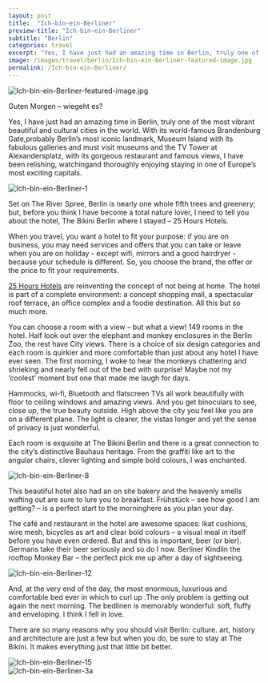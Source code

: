 ```yaml
---
layout: post
title:  "Ich-bin-ein-Berliner"
preview-title: "Ich-bin-ein-Berliner"
subtitle: "Berlin"
categories: travel
excerpt: "Yes, I have just had an amazing time in Berlin, truly one of the most vibrant beautiful and cultural cities in the world. With its world-famous Brandenburg Gate,probably Berlin’s most iconic landmark" 
image: /images/travel/berlin/Ich-bin-ein-Berliner-featured-image.jpg
permalink: /Ich-bin-ein-Berliner/
---
```

 <img src="{{ '/images/travel/berlin/Ich-bin-ein-Berliner-featured-image.jpg' | prepend: SourceUrl }}" alt="Ich-bin-ein-Berliner-featured-image.jpg">
 

 Guten Morgen – wiegeht es?

Yes, I have just had an amazing time in Berlin, truly one of the most vibrant beautiful and cultural cities in the world. With its world-famous Brandenburg Gate,probably Berlin’s most iconic landmark, Museum Island with its fabulous galleries and must visit museums and the TV Tower at Alexandersplatz, with its gorgeous restaurant and famous views, I have been relishing, watchingand thoroughly enjoying staying in one of Europe’s most exciting capitals.


 <img src="{{ '/images/travel/berlin/Ich-bin-ein-Berliner-1.jpg' | prepend: SourceUrl }}" alt="Ich-bin-ein-Berliner-1">

 <div class="row no-gutters">
    <div class="col-sm-6">
        <div class="post-left-image" style="background: url(../images/travel/berlin/Ich-bin-ein-Berliner-2.jpg) no-repeat; background-size: cover; margin-right: 0.5rem; max-height: 600px !important"></div>
    </div>
    <div class="col-sm-6">
        <div class="post-right-image" style="background: url(../images/travel/berlin/Ich-bin-ein-Berliner-4a.jpg) no-repeat; background-size: cover; margin-left: 0.5rem; max-height: 600px !important"></div>
    </div>
</div>

 Set on The River Spree, Berlin is nearly one whole fifth trees and greenery; but, before you think I have become a total nature lover, I need to tell you about the hotel, The Bikini Berlin where I stayed – 25 Hours Hotels.

When you travel, you want a hotel to fit your purpose: if you are on business, you may need services and offers that you can take or leave when you are on holiday - except wifi, mirrors and a good hairdryer - because your schedule is different. So, you choose the brand, the offer or the price to fit your requirements.

 <a href="https://www.25hours-hotels.com/en" target="_blank">25 Hours Hotels</a> are reinventing the concept of not being at home. The hotel is part of a complete environment: a concept shopping mall, a spectacular roof terrace, an office complex and a foodie destination. All this but so much more.

<div class="row no-gutters">
    <div class="col-sm-6">
        <div class="post-left-image" style="background: url(../images/travel/berlin/Ich-bin-ein-Berliner-3.jpg) no-repeat; background-size: cover; margin-right: 0.5rem; max-height: 600px !important"></div>
    </div>
    <div class="col-sm-6">
        <div class="post-right-image" style="background: url(../images/travel/berlin/Ich-bin-ein-Berliner-9.jpg) no-repeat; background-size: cover; margin-left: 0.5rem; max-height: 600px !important"></div>
    </div>
</div>

You can choose a room with a view – but what a view! 149 rooms in the hotel. Half look out over the elephant and monkey enclosures in the Berlin Zoo, the rest have City views. There is a choice of six design categories and each room is quirkier and more comfortable than just about any hotel I have ever seen. The first morning, I woke to hear the monkeys chattering and shrieking and nearly fell out of the bed with surprise! Maybe not my ‘coolest’ moment but one that made me laugh for days.

Hammocks, wi-fi, Bluetooth and flatscreen TVs all work beautifully with floor to ceiling windows and amazing views. And you get binoculars to see, close up, the true beauty outside. High above the city you feel like you are on a different plane. The light is clearer, the vistas longer and yet the sense of privacy is just wonderful.

Each room is exquisite at The Bikini Berlin and there is a great connection to the city’s distinctive Bauhaus heritage. From the graffiti like art to the angular chairs, clever lighting and simple bold colours, I was enchanted.

<div class="row no-gutters">
    <div class="col-sm-6">
        <div class="post-left-image" style="background: url(../images/travel/berlin/Ich-bin-ein-Berliner-6.jpg) no-repeat; background-size: cover; margin-right: 0.5rem; max-height: 800px !important"></div>
    </div>
    <div class="col-sm-6">
        <div class="post-right-image" style="background: url(../images/travel/berlin/Ich-bin-ein-Berliner-11.jpg) no-repeat; background-size: cover; margin-left: 0.5rem; max-height: 800px !important"></div>
    </div>
</div>

<img src="{{ '/images/travel/berlin/Ich-bin-ein-Berliner-8.jpg' | prepend: SourceUrl }}" alt="Ich-bin-ein-Berliner-8">

This beautiful hotel also had an on site bakery and the heavenly smells wafting out are sure to lure you to breakfast. Frühstück – see how good I am getting? – is a perfect start to the morninghere as you plan your day.

The café and restaurant in the hotel are awesome spaces: Ikat cushions, wire mesh, bicycles as art and clear bold colours – a visual meal in itself before you have even ordered. But and this is important, beer (or bier). Germans take their beer seriously and so do I now. Berliner Kindlin the rooftop Monkey Bar – the perfect pick me up after a day of sightseeing.

<div class="row no-gutters">
    <div class="col-sm-6">
        <div class="post-left-image" style="background: url(../images/travel/berlin/Ich-bin-ein-Berliner-10.jpg) no-repeat; background-size: cover; margin-right: 0.5rem; max-height: 800px !important"></div>
    </div>
    <div class="col-sm-6">
        <div class="post-right-image" style="background: url(../images/travel/berlin/Ich-bin-ein-Berliner-5.jpg) no-repeat; background-size: cover; margin-left: 0.5rem; max-height: 800px !important"></div>
    </div>
</div>

<img src="{{ '/images/travel/berlin/Ich-bin-ein-Berliner-12.jpg' | prepend: SourceUrl }}" alt="Ich-bin-ein-Berliner-12">

<div class="row no-gutters">
    <div class="col-sm-6">
        <div class="post-left-image" style="background: url(../images/travel/berlin/Ich-bin-ein-Berliner-19.jpg) no-repeat; background-size: cover; margin-right: 0.5rem; max-height: 600px !important"></div>
    </div>
    <div class="col-sm-6">
        <div class="post-right-image" style="background: url(../images/travel/berlin/Ich-bin-ein-Berliner-14.jpg) no-repeat; background-size: cover; margin-left: 0.5rem; max-height: 600px !important"></div>
    </div>
</div>

And, at the very end of the day, the most enormous, luxurious and comfortable bed ever in which to curl up .The only problem is getting out again the next morning. The bedlinen is memorably wonderful: soft, fluffy and enveloping. I think I fell in love.

There are so many reasons why you should visit Berlin: culture. art, history and architecture are just a few but when you do, be sure to stay at The Bikini. It makes everything just that little bit better.

<img src="{{ '/images/travel/berlin/Ich-bin-ein-Berliner-15.jpg' | prepend: SourceUrl }}" alt="Ich-bin-ein-Berliner-15">

<div class="row no-gutters">
    <div class="col-sm-6">
        <div class="post-left-image" style="background: url(../images/travel/berlin/Ich-bin-ein-Berliner-4.jpg) no-repeat; background-size: cover; margin-right: 0.5rem; max-height: 600px !important"></div>
    </div>
    <div class="col-sm-6">
        <div class="post-right-image" style="background: url(../images/travel/berlin/Ich-bin-ein-Berliner-7.jpg) no-repeat; background-size: cover; margin-left: 0.5rem; max-height: 600px !important"></div>
    </div>
</div>

<img src="{{ '/images/travel/berlin/Ich-bin-ein-Berliner-3a.jpg' | prepend: SourceUrl }}" alt="Ich-bin-ein-Berliner-3a">